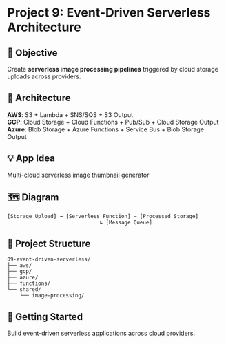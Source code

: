 # Project 9: Event-Driven Serverless Architecture

## 🎯 Objective
Create **serverless image processing pipelines** triggered by cloud storage uploads across providers.

## 🧱 Architecture
**AWS**: S3 + Lambda + SNS/SQS + S3 Output  
**GCP**: Cloud Storage + Cloud Functions + Pub/Sub + Cloud Storage Output  
**Azure**: Blob Storage + Azure Functions + Service Bus + Blob Storage Output  

## 💡 App Idea
Multi-cloud serverless image thumbnail generator

## 🗺️ Diagram
```plaintext
[Storage Upload] → [Serverless Function] → [Processed Storage]
                              ↳ [Message Queue]
```

## 📁 Project Structure
```
09-event-driven-serverless/
├── aws/
├── gcp/
├── azure/
├── functions/
└── shared/
    └── image-processing/
```

## 🚀 Getting Started
Build event-driven serverless applications across cloud providers.